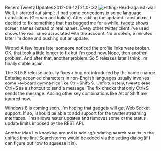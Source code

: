 Recent Tweetz Updates
2012-06-12T21:02:32
![Hitting-Head-against-wall](http://az667460.vo.msecnd.net/cdn/images/blog/Tweetz-Updates_D058/Hitting-Head-against-wall.jpg)Well, it started out simple. I had some corrections to some language translations (German and Italian). After adding the updated translations, I decided to fix something that has bugged me for a while. [tweetz](/tweetz) shows screen names instead of real names. Every other twitter client I've used shows the real name associated with the account. No problem, 5 minutes later I'm done and pushing out an update.

Wrong! A few hours later someone noticed the profile links were broken. OK, that took a little longer to fix but I'm good now. Nope, then another problem. And after that, another problem. So 5 releases later I think I'm finally stable again.

The 3.1.5.8 release actually fixes a bug not introduced by the name change. Entering accented characters in non-English languages usually involves some keyboard gymnastics like Ctrl+Shift+S. Unfortunately, tweetz sees Ctrl+S as a shortcut to send a message. The fix checks that only Ctrl+S sends the message. Adding other key combinations like Alt or Shift are ignored now.

Windows 8 is coming soon. I'm hoping that gadgets will get Web Socket support. If so, I should be able to add support for the twitter streaming interfaces. This allows faster updates and removes some of the status update limits imposed by the REST API.

Another idea I'm knocking around is adding/updating search results to the unified time line. Search terms would be added via the setting dialog (if I can figure out how to squeeze it in).
